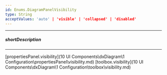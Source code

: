 ```yaml
---
id: Enums.DiagramPanelVisibility
type: String
acceptValues: 'auto' | 'visible' | 'collapsed' | 'disabled'
---
```

---
##### shortDescription
<!-- Description goes here -->

---
<!-- Description goes here -->
[propertiesPanel.visibility](10 UI Components\dxDiagram\1 Configuration\propertiesPanel\visibility.md)
[toolbox.visibility](10 UI Components\dxDiagram\1 Configuration\toolbox\visibility.md)